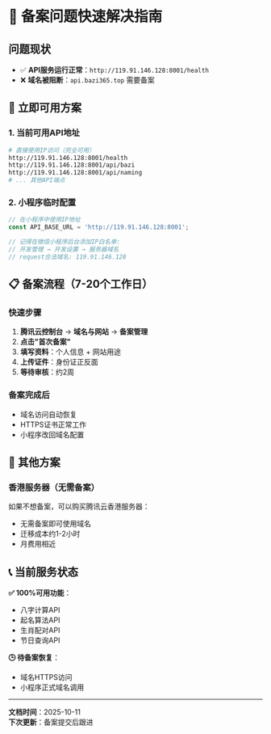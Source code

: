 # 🚨 备案问题快速解决指南

## 问题现状
- ✅ **API服务运行正常**：`http://119.91.146.128:8001/health`
- ❌ **域名被阻断**：`api.bazi365.top` 需要备案

## 🎯 立即可用方案

### 1. 当前可用API地址
```bash
# 直接使用IP访问（完全可用）
http://119.91.146.128:8001/health
http://119.91.146.128:8001/api/bazi
http://119.91.146.128:8001/api/naming
# ... 其他API端点
```

### 2. 小程序临时配置
```javascript
// 在小程序中使用IP地址
const API_BASE_URL = 'http://119.91.146.128:8001';

// 记得在微信小程序后台添加IP白名单:
// 开发管理 → 开发设置 → 服务器域名
// request合法域名: 119.91.146.128
```

## 📋 备案流程（7-20个工作日）

### 快速步骤
1. **腾讯云控制台** → **域名与网站** → **备案管理**
2. **点击"首次备案"**
3. **填写资料**：个人信息 + 网站用途
4. **上传证件**：身份证正反面
5. **等待审核**：约2周

### 备案完成后
- 域名访问自动恢复
- HTTPS证书正常工作
- 小程序改回域名配置

## 🔄 其他方案

### 香港服务器（无需备案）
如果不想备案，可以购买腾讯云香港服务器：
- 无需备案即可使用域名
- 迁移成本约1-2小时
- 月费用相近

## 📞 当前服务状态

**✅ 100%可用功能**：
- 八字计算API
- 起名算法API  
- 生肖配对API
- 节日查询API

**🕒 待备案恢复**：
- 域名HTTPS访问
- 小程序正式域名调用

---
**文档时间**：2025-10-11  
**下次更新**：备案提交后跟进
